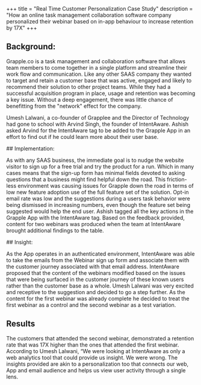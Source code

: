 +++
title = "Real Time Customer Personalization Case Study"
description = "How an online task management collaboration software company personalized their webinar based on in-app behaviour to increase retention by  17X"
+++



## Background:
<p>Grapple.co is a task management and collaboration software that allows team members to come together in a single platform and streamline their work flow and communication. Like any other SAAS company they wanted to target and retain a customer base that was active, engaged and likely to recommend their solution to other project teams.
While they had a successful acquisition program in place, usage and retention was becoming a key issue. Without a deep engagement, there was little chance of benefitting from the "network" effect for the company.</p>

<p>Umesh Lalwani, a co-founder of Grapplee and the Director of Technology had gone to school with Arvind Singh, the founder of IntentAware.  Ashish asked Arvind for the IntentAware tag to be added to the Grapple App in an effort to find out if he could learn more about their user base.</p>
## Implementation:
<p>As with any SAAS business, the immediate goal is to nudge the website visitor to sign up for a free trial and try the product for a run. Which in many cases means that the sign-up form has minimal fields devoted to asking questions that a business might find helpful down the road.
This friction-less environment was causing issues for Grapple down the road in terms of low new feature adoption use of the full feature set of the solution. Opt-in email rate was low and the suggestions during a users task behavior were being dismissed in increasing numbers, even though the feature set being suggested would help the end user.
Ashish tagged all the key actions in the Grapple App with the IntentAware tag.  Based on the feedback provided, content for two webinars was produced when the team at IntentAware brought additional findings to the table.</p>
## Insight:
<p>As the App operates in an authenticated environment, IntentAware was able to take the emails from  the Webinar sign up form and associate them with the customer journey associated with that email address. IntentAware proposed that the content of the webinars modified based on the issues that were being surfaced in the customer journey of these known users rather than the customer base as a whole.
Umesh Lalwani was very excited and receptive to the suggestion and decided to go a step further. As the content for the first webinar was already complete he decided to treat the first webinar as a control and the second webinar as a test variation.</p>

## Results
<p>The customers that attended the second webinar, demonstrated a retention rate that was 17X higher than the ones that attended the first webinar.
According to Umesh Lalwani, “We were looking at IntentAware as only a web analytics tool that could provide us insight. We were wrong. The insights provided are akin to a personalization too that connects our web, App and email audience and helps us view user activity through a single lens.</p>
